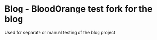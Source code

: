 # Blog - BloodOrange test fork for the blog
Used for separate or manual testing of the blog project


